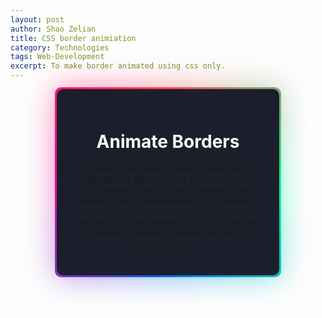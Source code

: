 ```yaml
---
layout: post
author: Shao Zelian
title: CSS border animiation
category: Technologies
tags: Web-Development
excerpt: To make border animated using css only.
---
```


<style>
  h1 {
    color: white;
  }

  .card {
    margin: 0 auto;
    padding: 2em;
    width: 300px;
    background: #1c1f2b;
    text-align: center;
    border-radius: 10px;
    position: relative;
  }

  @property --angle {
    syntax: "<angle>";
    initial-value: 0deg;
    inherits: false;
  }

  .card::after,
  .card::before {
    content: '';
    position: absolute;
    height: 100%;
    width: 100%;
    background-image: conic-gradient(from var(--angle), #ff4545, #00ff99, #006aff, #ff0095, #ff4545);
    top: 50%;
    left: 50%;
    translate: -50% -50%;
    z-index: -1;
    padding: 3px;
    border-radius: 10px;
    animation: 3s spin linear infinite;
  }

  .card::before {
    filter: blur(1.5rem);
    opacity: 0.5;
  }

  @keyframes spin {
    from {
      --angle: 0deg;
    }

    to {
      --angle: 360deg;
    }
  }
</style>
<div class="card">
  <h1>Animate Borders</h1>
  <p>Lorem ipsum dolor sit amet, consectetur adipisicing elit. Atque ad exercitationem voluptatem ullam et, natus
    impedit quae veniam optio a doloremque officiis beatae, itaque nesciunt nostrum quasi molestiae laudantium dolor
    asperiores soluta sint sed ratione cupiditate. Laudantium earum reiciendis enim.</p>
</div>
